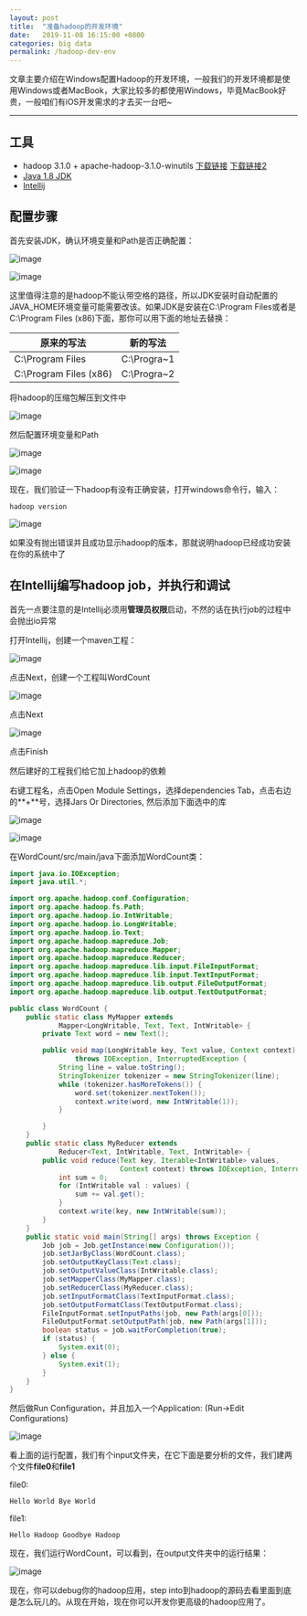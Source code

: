 ```yaml
---
layout: post
title:  "准备hadoop的开发环境"
date:   2019-11-08 16:15:00 +0800
categories: big data
permalink: /hadoop-dev-env
---
```


文章主要介绍在Windows配置Hadoop的开发环境，一般我们的开发环境都是使用Windows或者MacBook，大家比较多的都使用Windows，毕竟MacBook好贵，一般咱们有iOS开发需求的才去买一台吧~

---

## 工具

- hadoop 3.1.0 + apache-hadoop-3.1.0-winutils [下载链接](https://1drv.ms/u/s!AoE0b6CF0Lbd1UvQXe_bMSv-sJUX?e=XuayeM) [下载链接2](https://pan.baidu.com/s/1Kmkzzhuu-dr0mov9UiOYdA)
- [Java 1.8 JDK](https://www.oracle.com/technetwork/java/javase/downloads/jdk8-downloads-2133151.html)
- [Intellij](https://www.jetbrains.com/idea/download/#section=windows)

## 配置步骤
首先安装JDK，确认环境变量和Path是否正确配置：

![image](/downloads/java_home_env.jpg)

![image](/downloads/java_path.jpg)

这里值得注意的是hadoop不能认带空格的路径，所以JDK安装时自动配置的JAVA_HOME环境变量可能需要改该。如果JDK是安装在C:\Program Files或者是C:\Program Files (x86)下面，那你可以用下面的地址去替换：

原来的写法 | 新的写法
--- | ---
C:\Program Files | C:\Progra~1
C:\Program Files (x86) | C:\Progra~2

将hadoop的压缩包解压到文件中

![image](/downloads/hadoop_dir.jpg)

然后配置环境变量和Path

![image](/downloads/hadoop_env.jpg)

![image](/downloads/hadoop_path.jpg)

现在，我们验证一下hadoop有没有正确安装，打开windows命令行，输入：

```
hadoop version
```

![image](/downloads/hadoop_version.jpg)

如果没有抛出错误并且成功显示hadoop的版本，那就说明hadoop已经成功安装在你的系统中了

## 在Intellij编写hadoop job，并执行和调试

首先一点要注意的是Intellij必须用**管理员权限**启动，不然的话在执行job的过程中会抛出io异常

打开Intellij，创建一个maven工程：

![image](/downloads/create_maven.jpg)

点击Next，创建一个工程叫WordCount

![image](/downloads/word_count.jpg)

点击Next

![image](/downloads/word_count2.jpg)

点击Finish

然后建好的工程我们给它加上hadoop的依赖

右键工程名，点击Open Module Settings，选择dependencies Tab，点击右边的**+**号，选择Jars Or Directories, 然后添加下面选中的库

![image](/downloads/hadoop_dep1.jpg)

![image](/downloads/hadoop_dep2.jpg)

在WordCount/src/main/java下面添加WordCount类：

```java
import java.io.IOException;
import java.util.*;

import org.apache.hadoop.conf.Configuration;
import org.apache.hadoop.fs.Path;
import org.apache.hadoop.io.IntWritable;
import org.apache.hadoop.io.LongWritable;
import org.apache.hadoop.io.Text;
import org.apache.hadoop.mapreduce.Job;
import org.apache.hadoop.mapreduce.Mapper;
import org.apache.hadoop.mapreduce.Reducer;
import org.apache.hadoop.mapreduce.lib.input.FileInputFormat;
import org.apache.hadoop.mapreduce.lib.input.TextInputFormat;
import org.apache.hadoop.mapreduce.lib.output.FileOutputFormat;
import org.apache.hadoop.mapreduce.lib.output.TextOutputFormat;

public class WordCount {
    public static class MyMapper extends
            Mapper<LongWritable, Text, Text, IntWritable> {
        private Text word = new Text();

        public void map(LongWritable key, Text value, Context context)
                throws IOException, InterruptedException {
            String line = value.toString();
            StringTokenizer tokenizer = new StringTokenizer(line);
            while (tokenizer.hasMoreTokens()) {
                word.set(tokenizer.nextToken());
                context.write(word, new IntWritable(1));
            }

        }
    }
    public static class MyReducer extends
            Reducer<Text, IntWritable, Text, IntWritable> {
        public void reduce(Text key, Iterable<IntWritable> values,
                           Context context) throws IOException, InterruptedException {
            int sum = 0;
            for (IntWritable val : values) {
                sum += val.get();
            }
            context.write(key, new IntWritable(sum));
        }
    }
    public static void main(String[] args) throws Exception {
        Job job = Job.getInstance(new Configuration());
        job.setJarByClass(WordCount.class);
        job.setOutputKeyClass(Text.class);
        job.setOutputValueClass(IntWritable.class);
        job.setMapperClass(MyMapper.class);
        job.setReducerClass(MyReducer.class);
        job.setInputFormatClass(TextInputFormat.class);
        job.setOutputFormatClass(TextOutputFormat.class);
        FileInputFormat.setInputPaths(job, new Path(args[0]));
        FileOutputFormat.setOutputPath(job, new Path(args[1]));
        boolean status = job.waitForCompletion(true);
        if (status) {
            System.exit(0);
        } else {
            System.exit(1);
        }
    }
}
```

然后做Run Configuration，并且加入一个Application: (Run->Edit Configurations)

![image](/downloads/word_count_setting.jpg)

看上面的运行配置，我们有个input文件夹，在它下面是要分析的文件，我们建两个文件**file0**和**file1**

file0:

```
Hello World Bye World
```

file1:

```
Hello Hadoop Goodbye Hadoop
```

现在，我们运行WordCount，可以看到，在output文件夹中的运行结果：

![image](/downloads/output.jpg)

现在，你可以debug你的hadoop应用，step into到hadoop的源码去看里面到底是怎么玩儿的。从现在开始，现在你可以开发你更高级的hadoop应用了。